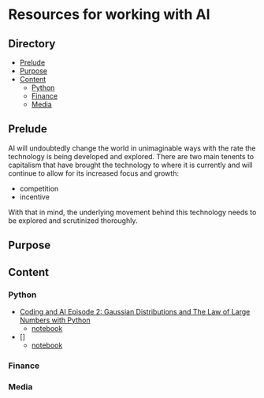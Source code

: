 # Resources for working with AI 

## Directory
- [Prelude](#Prelude)
- [Purpose](#Purpose)
- [Content](#Content)
  - [Python](#Python)
  - [Finance](#Finance)
  - [Media](#Media)

## Prelude
AI will undoubtedly change the world in unimaginable ways with the rate the technology is being developed and explored. There are two main tenents to capitalism that have brought the technology to where it is currently and will continue to allow for its increased focus and growth: 

- competition
- incentive

With that in mind, the underlying movement behind this technology needs to be explored and scrutinized thoroughly.

## Purpose

## Content
### Python
- [Coding and AI Episode 2: Gaussian Distributions and The Law of Large Numbers with Python]([https://](https://youtu.be/8rr4Ol7GX74)https://youtu.be/8rr4Ol7GX74)
  - [notebook]()
- []
  - [notebook]()
### Finance
### Media
